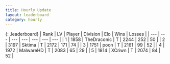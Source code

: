 ```yaml
---
title: Hourly Update
layout: leaderboard
category: hourly
---
```


{: .leaderboard}
| Rank | LV | Player | Division | Elo | Wins | Losses |
| --- | --- | --- | --- | --- | --- | --- |
| <span data-change="0">1</span> | 1858 | <span title="ID: 544310">TheDraconic</span> | T | <span data-change="0">2244</span> | <span data-change="0">252</span> | <span data-change="0">50</span> |
| <span data-change="0">2</span> | 3197 | <span title="ID: 353063">Sktima</span> | T | <span data-change="0">2172</span> | <span data-change="0">171</span> | <span data-change="0">74</span> |
| <span data-change="0">3</span> | 1751 | <span title="ID: 540690">poon</span> | T | <span data-change="0">2161</span> | <span data-change="0">99</span> | <span data-change="0">52</span> |
| <span data-change="0">4</span> | 1972 | <span title="ID: 261794">MalwareHD</span> | T | <span data-change="-6">2083</span> | <span data-change="1">65</span> | <span data-change="1">29</span> |
| <span data-change="0">5</span> | 1814 | <span title="ID: 448883">XCriwn</span> | T | <span data-change="0">2074</span> | <span data-change="0">84</span> | <span data-change="0">52</span> |